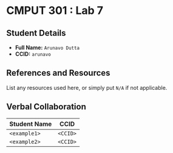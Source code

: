 # CMPUT 301 : Lab 7

## Student Details

- **Full Name:** `Arunavo Dutta`
- **CCID:** `arunavo`

## References and Resources

List any resources used here, or simply put `N/A` if not applicable.

## Verbal Collaboration

| Student Name | CCID     |
| ------------ | -------- |
| `<example1>` | `<CCID>` |
| `<example2>` | `<CCID>` |
